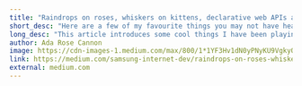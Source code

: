 ```yaml
---
title: "Raindrops on roses, whiskers on kittens, declarative web APIs and truly serverless web endpoints"
short_desc: "Here are a few of my favourite things you may not have heard of"
long_desc: "This article introduces some cool things I have been playing with recently that have excited me. The thread which ties them together is getting communities of sites to work together across domains, but powered by the front end."
author: Ada Rose Cannon
image: https://cdn-images-1.medium.com/max/800/1*1YF3Hv1dN0yPNyKU9VgkyQ.jpeg
link: https://medium.com/samsung-internet-dev/raindrops-on-roses-whiskers-on-kittens-declarative-web-apis-and-truly-serverless-web-endpoints-50d733e6d867
external: medium.com
---
```


